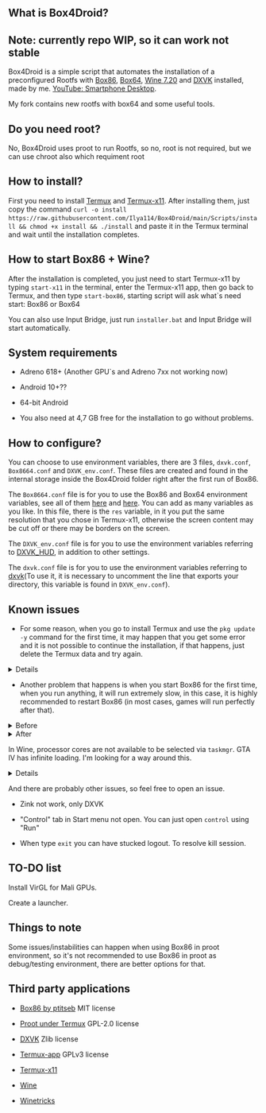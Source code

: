 ## What is Box4Droid?
## Note: currently repo WIP, so it can work not stable
Box4Droid is a simple script that automates the installation of a preconfigured Rootfs with [Box86](https://github.com/ptitSeb/box86), [Box64](https://github.com/ptitSeb/box64), [Wine 7.20](https://www.winehq.org/) and [DXVK](https://github.com/doitsujin/dxvk) installed, made by me. [YouTube: Smartphone Desktop](https://youtube.com/@smartphonedesktop4229).

My fork contains new rootfs with box64 and some useful tools.

## Do you need root?

No, Box4Droid uses proot to run Rootfs, so no, root is not required, but we can use chroot also which requiment root

## How to install?  

First you need to install [Termux](https://f-droid.org/en/packages/com.termux) and [Termux-x11](https://github.com/termux/termux-x11/actions/runs/4385798707).  After installing them, just copy the command `curl -o install https://raw.githubusercontent.com/Ilya114/Box4Droid/main/Scripts/install && chmod +x install && ./install` and paste it in the Termux terminal and wait until the installation completes.

## How to start Box86 + Wine?

After the installation is completed, you just need to start Termux-x11 by typing `start-x11` in the terminal, enter the Termux-x11 app, then go back to Termux, and then type `start-box86`, starting script will ask what`s need start: Box86 or Box64

You can also use Input Bridge, just run `installer.bat` and Input Bridge will start automatically.

## System requirements 

- Adreno 618+ (Another GPU`s and Adreno 7xx not working now)

- Android 10+??  

- 64-bit Android 

- You also need at 4,7 GB free for the installation to go without problems.

## How to configure?  

You can choose to use environment variables, there are 3 files, `dxvk.conf`, `Box8664.conf` and `DXVK_env.conf`. These files are created and found in the internal storage inside the Box4Droid folder right after the first run of Box86.

The `Box8664.conf` file is for you to use the Box86 and Box64 environment variables, see all of them [here](https://github.com/ptitSeb/box86/blob/master/docs/USAGE.md#) and [here](https://github.com/ptitSeb/box64/blob/main/docs/USAGE.md). You can add as many variables as you like. In this file, there is the `res` variable, in it you put the same resolution that you chose in Termux-x11, otherwise the screen content may be cut off or there may be borders on the screen.

The `DXVK_env.conf` file is for you to use the environment variables referring to [DXVK_HUD](https://github.com/doitsujin/dxvk#hud), in addition to other settings.  

The `dxvk.conf` file is for you to use the environment variables referring to [dxvk](https://github.com/doitsujin/dxvk/blob/master/dxvk.conf)(To use it, it is necessary to uncomment the line that exports your directory, this variable is found in `DXVK_env.conf`).

## Known issues

- For some reason, when you go to install Termux and use the `pkg update -y` command for the first time, it may happen that you get some error and it is not possible to continue the installation, if that happens, just delete the Termux data and try again.

<details>

![Screenshot](Docs/InShot_20230402_231621771.jpg)
</details>

- Another problem that happens is when you start Box86 for the first time, when you run anything, it will run extremely slow, in this case, it is highly recommended to restart Box86 (in most cases, games will run perfectly after that).

<details>
<summary>Before</summary>

![Screenshot](Docs/Screenshot_2023-04-03-12-27-57-973_com.termux.x11.jpg)
</details>

<details>
<summary>After</summary>

![Screenshot](Docs/Screenshot_2023-04-03-12-29-12-605_com.termux.x11.jpg)
</details>

In Wine, processor cores are not available to be selected via `taskmgr`. GTA IV has infinite loading. I'm looking for a way around this.

<details>

![Screenshot](Docs/Screenshot_2023-04-03-12-40-22-746_com.termux.x11.jpg)
</details>

And there are probably other issues, so feel free to open an issue.

- Zink not work, only DXVK

- "Control" tab in Start menu not open. You can just open `control` using "Run"

- When type `exit` you can have stucked logout. To resolve kill session.

## TO-DO list

Install VirGL for Mali GPUs.

Create a launcher.

## Things to note

Some issues/instabilities can happen when using Box86 in proot environment, so it's not recommended to use Box86 in proot as debug/testing environment, there are better options for that.

## Third party applications

- [Box86 by ptitseb](https://github.com/ptitSeb/box86) MIT license

- [Proot under Termux](https://github.com/termux/proot) GPL-2.0 license

- [DXVK](https://github.com/doitsujin/dxvk) Zlib license

- [Termux-app](https://github.com/termux/termux-app) GPLv3 license

- [Termux-x11](https://github.com/termux/termux-x11)

- [Wine](https://wiki.winehq.org/Licensing)

- [Winetricks](https://wiki.winehq.org/Winetricks)
